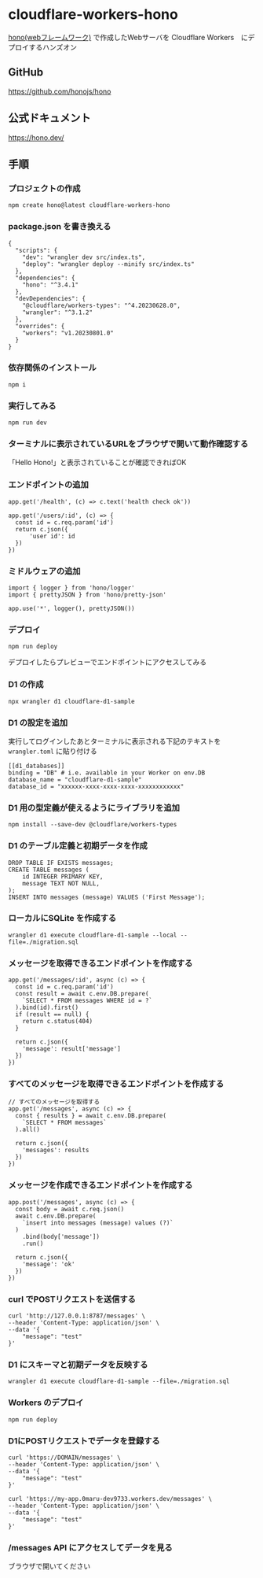 # cloudflare-workers-hono

[hono(webフレームワーク)](https://github.com/honojs/hono) で作成したWebサーバを Cloudflare Workers　にデプロイするハンズオン

## GitHub

<https://github.com/honojs/hono>

## 公式ドキュメント

<https://hono.dev/>

## 手順

### プロジェクトの作成

```:shell
npm create hono@latest cloudflare-workers-hono
```

### package.json を書き換える

```:json
{
  "scripts": {
    "dev": "wrangler dev src/index.ts",
    "deploy": "wrangler deploy --minify src/index.ts"
  },
  "dependencies": {
    "hono": "^3.4.1"
  },
  "devDependencies": {
    "@cloudflare/workers-types": "^4.20230628.0",
    "wrangler": "^3.1.2"
  },
  "overrides": {
    "workers": "v1.20230801.0"
  }
}
```

### 依存関係のインストール

```:shell
npm i
```

### 実行してみる

```:shell
npm run dev
```

### ターミナルに表示されているURLをブラウザで開いて動作確認する

「Hello Hono!」と表示されていることが確認できればOK

### エンドポイントの追加

```:javascript
app.get('/health', (c) => c.text('health check ok'))
```

```:javascript
app.get('/users/:id', (c) => {
  const id = c.req.param('id')
  return c.json({
      'user id': id
  })
})
```

### ミドルウェアの追加

```:javascript
import { logger } from 'hono/logger'
import { prettyJSON } from 'hono/pretty-json'

app.use('*', logger(), prettyJSON())
```

### デプロイ

```:shell
npm run deploy
```

デプロイしたらプレビューでエンドポイントにアクセスしてみる

### D1 の作成

```:shell
npx wrangler d1 cloudflare-d1-sample
```

### D1 の設定を追加

実行してログインしたあとターミナルに表示される下記のテキストを`wrangler.toml` に貼り付ける

```:toml
[[d1_databases]]
binding = "DB" # i.e. available in your Worker on env.DB
database_name = "cloudflare-d1-sample"
database_id = "xxxxxx-xxxx-xxxx-xxxx-xxxxxxxxxxxx"
```

### D1 用の型定義が使えるようにライブラリを追加

```:shell
npm install --save-dev @cloudflare/workers-types
```

### D1 のテーブル定義と初期データを作成

```:sql
DROP TABLE IF EXISTS messages;
CREATE TABLE messages (
    id INTEGER PRIMARY KEY,
    message TEXT NOT NULL,
);
INSERT INTO messages (message) VALUES ('First Message');
```

### ローカルにSQLite を作成する

```:shell
wrangler d1 execute cloudflare-d1-sample --local --file=./migration.sql
```

### メッセージを取得できるエンドポイントを作成する

```:javascript
app.get('/messages/:id', async (c) => {
  const id = c.req.param('id')
  const result = await c.env.DB.prepare(
    `SELECT * FROM messages WHERE id = ?`
  ).bind(id).first()
  if (result == null) {
    return c.status(404)
  }

  return c.json({
    'message': result['message']
  })
})
```

### すべてのメッセージを取得できるエンドポイントを作成する

```:javascript
// すべてのメッセージを取得する
app.get('/messages', async (c) => {
  const { results } = await c.env.DB.prepare(
    `SELECT * FROM messages`
  ).all()

  return c.json({
    'messages': results
  })
})
```

### メッセージを作成できるエンドポイントを作成する

```:javascript
app.post('/messages', async (c) => {
  const body = await c.req.json()
  await c.env.DB.prepare(
    `insert into messages (message) values (?)`
  )
    .bind(body['message'])
    .run()

  return c.json({
    'message': 'ok'
  })
})
```

### curl でPOSTリクエストを送信する

```:shell
curl 'http://127.0.0.1:8787/messages' \
--header 'Content-Type: application/json' \
--data '{
    "message": "test"
}'
```

### D1 にスキーマと初期データを反映する

```:shell
wrangler d1 execute cloudflare-d1-sample --file=./migration.sql
```

### Workers のデプロイ

```:shell
npm run deploy
```

### D1にPOSTリクエストでデータを登録する

```:curl
curl 'https://DOMAIN/messages' \
--header 'Content-Type: application/json' \
--data '{
    "message": "test"
}'
```

```:curl
curl 'https://my-app.0maru-dev9733.workers.dev/messages' \
--header 'Content-Type: application/json' \
--data '{
    "message": "test"
}'
```

### /messages API にアクセスしてデータを見る

ブラウザで開いてください
